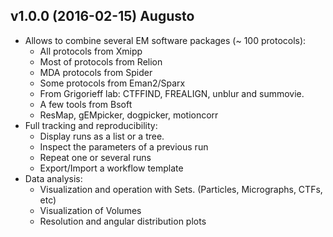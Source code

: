 
## v1.0.0 (2016-02-15) Augusto

- Allows to combine several EM software packages (~ 100 protocols):
  - All protocols from Xmipp 
  - Most of protocols from Relion
  - MDA protocols from Spider
  - Some protocols from Eman2/Sparx
  - From Grigorieff lab: CTFFIND, FREALIGN, unblur and summovie.
  - A few tools from Bsoft
  - ResMap, gEMpicker, dogpicker, motioncorr
- Full tracking and reproducibility:
  - Display runs as a list or a tree.
  - Inspect the parameters of a previous run
  - Repeat one or several runs
  - Export/Import a workflow template
- Data analysis:
  - Visualization and operation with Sets. (Particles, Micrographs, CTFs, etc)
  - Visualization of Volumes
  - Resolution and angular distribution plots

